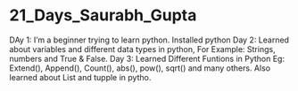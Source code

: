 # 21_Days_Saurabh_Gupta
DAy 1: I’m a beginner trying to learn python. Installed python
Day 2: Learned about variables and different data types in python, For Example: Strings, numbers and True & False.
Day 3: Learned Different Funtions in Python Eg: Extend(), Append(), Count(), abs(), pow(), sqrt() and many others. Also learned about List and tupple in pytho.
